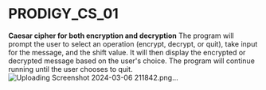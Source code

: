 # PRODIGY_CS_01
**Caesar cipher for both encryption and decryption**
The program will prompt the user to select an operation (encrypt, decrypt, or quit), take input for the message, and the shift value. It will then display the encrypted or decrypted message based on the user's choice. The program will continue running until the user chooses to quit.
![Uploading Screenshot 2024-03-06 211842.png…]()
